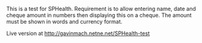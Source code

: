 This is a test for SPHealth. Requirement is to allow entering name, date and cheque amount in numbers then displaying this 
on a cheque. The amount must be shown in words and currency format.

Live version at http://gavinmach.netne.net/SPHealth-test
